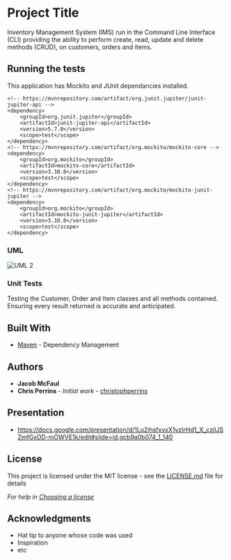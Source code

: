 # Project Title

Inventory Management System (IMS) run in the Command Line Interface (CLI) providing the ability to perform create, read, update and delete methods (CRUD), on customers, orders and items. 

## Running the tests

This application has Mockito and JUnit dependancies installed.

```
<!-- https://mvnrepository.com/artifact/org.junit.jupiter/junit-jupiter-api -->
<dependency>
    <groupId>org.junit.jupiter</groupId>
    <artifactId>junit-jupiter-api</artifactId>
    <version>5.7.0</version>
    <scope>test</scope>
</dependency>
<!-- https://mvnrepository.com/artifact/org.mockito/mockito-core -->
<dependency>
    <groupId>org.mockito</groupId>
    <artifactId>mockito-core</artifactId>
    <version>3.10.0</version>
    <scope>test</scope>
</dependency>
<!-- https://mvnrepository.com/artifact/org.mockito/mockito-junit-jupiter -->
<dependency>
    <groupId>org.mockito</groupId>
    <artifactId>mockito-junit-jupiter</artifactId>
    <version>3.10.0</version>
    <scope>test</scope>
</dependency>
```
### UML
![UML 2](https://user-images.githubusercontent.com/44535342/120836291-a4d64d80-c522-11eb-86ed-9555faed4848.png)

### Unit Tests 

Testing the Customer, Order and Item classes and all methods contained. 
Ensuring every result returned is accurate and anticipated.

## Built With

* [Maven](https://maven.apache.org/) - Dependency Management

## Authors
* **Jacob McFaul**
* **Chris Perrins** - *Initial work* - [christophperrins](https://github.com/christophperrins)

## Presentation
* https://docs.google.com/presentation/d/1Lu2ihsfxvxX1yzIrHd1_X_czjIJSZmfGxDD-mOWVE1k/edit#slide=id.gcb9a0b074_1_140

## License

This project is licensed under the MIT license - see the [LICENSE.md](LICENSE.md) file for details 

*For help in [Choosing a license](https://choosealicense.com/)*

## Acknowledgments

* Hat tip to anyone whose code was used
* Inspiration
* etc
